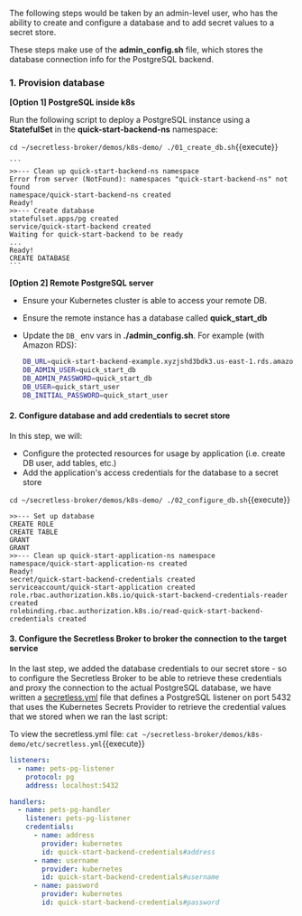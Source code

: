 

The following steps would be taken by an admin-level user, who has the ability to create and configure a database and to add secret values to a secret store.

These steps make use of the **admin_config.sh** file, which stores the database connection info for the PostgreSQL backend.

### 1. Provision database

  **[Option 1] PostgreSQL inside k8s**

  Run the following script to deploy a PostgreSQL instance  using a **StatefulSet** in the **quick-start-backend-ns** namespace:


  `cd ~/secretless-broker/demos/k8s-demo/
  ./01_create_db.sh`{{execute}}

    ```
    >>--- Clean up quick-start-backend-ns namespace
    Error from server (NotFound): namespaces "quick-start-backend-ns" not found
    namespace/quick-start-backend-ns created
    Ready!
    >>--- Create database
    statefulset.apps/pg created
    service/quick-start-backend created
    Waiting for quick-start-backend to be ready
    ...
    Ready!
    CREATE DATABASE
    ```

  **[Option 2] Remote PostgreSQL server**

  + Ensure your Kubernetes cluster is able to access your remote DB.
  + Ensure the remote instance has a database called **quick_start_db**
  + Update the `DB_` env vars in **./admin_config.sh**. For example (with Amazon RDS):

    ```bash
    DB_URL=quick-start-backend-example.xyzjshd3bdk3.us-east-1.rds.amazonaws.com:5432/quick_start_db
    DB_ADMIN_USER=quick_start_db
    DB_ADMIN_PASSWORD=quick_start_db
    DB_USER=quick_start_user
    DB_INITIAL_PASSWORD=quick_start_user
    ```

#### 2. Configure database and add credentials to secret store

In this step, we will:

+ Configure the protected resources for usage by application (i.e. create DB user, add tables, etc.)
+ Add the application's access credentials for the database to a secret store

`cd ~/secretless-broker/demos/k8s-demo/
./02_configure_db.sh`{{execute}}

```
>>--- Set up database
CREATE ROLE
CREATE TABLE
GRANT
GRANT
>>--- Clean up quick-start-application-ns namespace
namespace/quick-start-application-ns created
Ready!
secret/quick-start-backend-credentials created
serviceaccount/quick-start-application created
role.rbac.authorization.k8s.io/quick-start-backend-credentials-reader created
rolebinding.rbac.authorization.k8s.io/read-quick-start-backend-credentials created
```

#### 3. Configure the Secretless Broker to broker the connection to the target service

In the last step, we added the database credentials to our secret store - so to configure the Secretless Broker to be able to retrieve these credentials and proxy the connection to the actual PostgreSQL database, we have written a [secretless.yml](/demos/k8s-demo/etc/secretless.yml) file that defines a PostgreSQL listener on port 5432 that uses the Kubernetes Secrets Provider to retrieve the credential values that we stored when we ran the last script:

To view the secretless.yml file: `cat ~/secretless-broker/demos/k8s-demo/etc/secretless.yml`{{execute}}

```yaml
listeners:
  - name: pets-pg-listener
    protocol: pg
    address: localhost:5432

handlers:
  - name: pets-pg-handler
    listener: pets-pg-listener
    credentials:
      - name: address
        provider: kubernetes
        id: quick-start-backend-credentials#address
      - name: username
        provider: kubernetes
        id: quick-start-backend-credentials#username
      - name: password
        provider: kubernetes
        id: quick-start-backend-credentials#password
```
